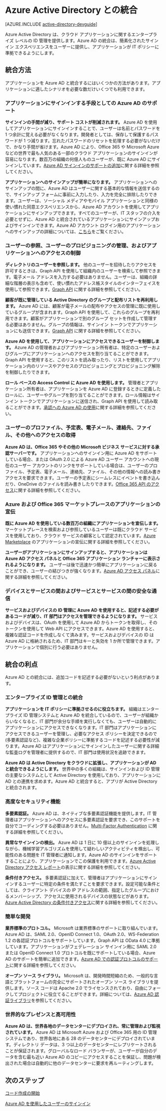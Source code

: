 <properties
   pageTitle="Azure Active Directory と統合する方法 | Microsoft Azure"
   description="Azure Active Directory との統合に関する利点とリソースについてのガイドです。"
   services="active-directory"
   documentationCenter="dev-center-name"
   authors="msmbaldwin"
   manager="mbaldwin"
   editor=""/>

<tags
   ms.service="active-directory"
   ms.devlang="na"
   ms.topic="article"
   ms.tgt_pltfrm="na"
   ms.workload="identity"
   ms.date="09/16/2016"
   ms.author="mbaldwin"/>

# Azure Active Directory との統合

[AZURE.INCLUDE [active-directory-devguide](../../includes/active-directory-devguide.md)]

Azure Active Directory は、クラウド アプリケーションに関するエンタープライズ レベルの ID 管理を提供します。Azure AD の統合は、簡素化されたサインイン エクスペリエンスをユーザーに提供し、アプリケーションが IT ポリシーに準拠できるようにします。

## 統合方法

アプリケーションを Azure AD と統合するにはいくつかの方法があります。アプリケーションに適したシナリオを必要な数だけいくつでも利用できます。

### アプリケーションにサインインする手段としての Azure AD のサポート

**サインインの手間が減り、サポート コストが削減されます。** Azure AD を使用してアプリケーションにサインインすることで、ユーザーは名前とパスワードを 1 つ余計に覚える必要がなくなります。開発者としては、保存して保護するパスワードが 1 つ減ります。忘れたパスワードのリセットを処理する必要がないだけで、かなり手間が省けます。Azure AD により、Office 365 や Microsoft Azure などの世界で最も人気のある一部のクラウド アプリケーションのサインインが容易になります。数百万の組織の何億人ものユーザーが、既に Azure AD にサインインしています。[Azure AD サインインのサポートの追加](active-directory-authentication-scenarios.md)に関する詳細を参照してください。

**アプリケーションへのサインアップが簡単になります。** アプリケーションへのサインアップの間に、Azure AD はユーザーに関する基本的な情報を送信するので、サインアップ フォームに事前に入力したり、入力を完全に排除したりできます。ユーザーは、ソーシャル メディアやモバイル アプリケーションと同様の使い慣れた同意エクスペリエンスから、Azure AD アカウントを使用してアプリケーションにサインアップできます。すべてのユーザーが、IT スタッフの介入を必要とせずに、Azure AD と統合されているアプリケーションにサインアップおよびサインインできます。Azure AD アカウント ログイン用のアプリケーションへのサインアップの詳細については、[こちら](../mobile-services/mobile-services-how-to-register-active-directory-authentication.md)をご覧ください。

### ユーザーの参照、ユーザーのプロビジョニングの管理、およびアプリケーションへのアクセスの制御

**ディレクトリのユーザーを参照します。** 他のユーザーを招待したりアクセスを許可するときは、Graph API を使用して組織内のユーザーを検索して参照できます。電子メール アドレスを入力する必要はありません。ユーザーは、組織の詳細な階層の表示も含めて、使い慣れたアドレス帳スタイルのインターフェイスを使用して参照できます。[Graph API](active-directory-graph-api.md) に関する詳細を参照してください。

**顧客が既に管理している Active Directory のグループと配布リストを再利用します。** Azure AD には、顧客が電子メールの配布やアクセスの管理に既に使用しているグループが含まれます。Graph API を使用して、これらのグループを再利用できます。顧客がアプリケーションで別のグループ セットを作成して管理する必要はありません。グループの情報は、サインイン トークンでアプリケーションにも送信できます。[Graph API](active-directory-graph-api.md) に関する詳細を参照してください。

**Azure AD を使用して、アプリケーションにアクセスできるユーザーを制御します。** Azure AD の管理者およびアプリケーション所有者は、特定のユーザーおよびグループにアプリケーションへのアクセスを割り当てることができます。Graph API を使用すると、このリストを読み取ったり、リストを使用してアプリケーション内のリソースやアクセスのプロビジョニングとプロビジョニング解除を制御したりできます。

**ロール ベースの Access Control に Azure AD を使用します。** 管理者とアプリケーション所有者は、アプリケーションを Azure AD に登録するときに定義したロールに、ユーザーやグループを割り当てることができます。ロール情報はサインイン トークンでアプリケーションに送信され、Graph API を使用して読み取ることができます。[承認への Azure AD の使用](http://blogs.technet.com/b/ad/archive/2014/12/18/azure-active-directory-now-with-group-claims-and-application-roles.aspx)に関する詳細を参照してください。

### ユーザーのプロファイル、予定表、電子メール、連絡先、ファイル、その他へのアクセスの取得

**Azure AD は、Office 365 やその他の Microsoft ビジネス サービスに対する承認サーバーです。** アプリケーションへのサインイン用に Azure AD をサポートしている場合、または OAuth 2.0 による Azure AD ユーザー アカウントへの現在のユーザー アカウントのリンクをサポートしている場合は、ユーザーのプロファイル、予定表、電子メール、連絡先、ファイル、その他の情報への読み書きアクセスを要求できます。ユーザーの予定表にシームレスにイベントを書き込んだり、OneDrive のファイルを読み書きしたりできます。[Office 365 API のアクセス](https://msdn.microsoft.com/office/office365/howto/platform-development-overview)に関する詳細を参照してください。

### Azure および Office 365 マーケットプレースのアプリケーションの宣伝

**既に Azure AD を使用している数百万の組織にアプリケーションを宣伝します。** マーケットプレースを検索および参照しているユーザーは既にクラウド サービスを使用しており、クラウド サービスの顧客として認定されています。[Azure Marketplace](https://azure.microsoft.com/marketplace/partner-program/) のアプリケーションの宣伝に関する詳細を参照してください。

**ユーザーがアプリケーションにサインアップすると、アプリケーションは Azure AD アクセス パネルと Office 365 アプリケーション ランチャーに表示されるようになります。** ユーザーは後で迅速かつ簡単にアプリケーションに戻ることができ、ユーザーの結びつきが強くなります。[Azure AD アクセス パネル](active-directory-saas-access-panel-introduction.md)に関する詳細を参照してください。

### デバイスとサービスの間およびサービスとサービスの間の安全な通信

**サービスおよびデバイスの ID 管理に Azure AD を使用すると、記述する必要があるコードが減り、IT 部門はアクセスを管理できるようになります。** サービスおよびデバイスは、OAuth を使用して Azure AD からトークンを取得し、そのトークンを使用して Web API にアクセスできます。Azure AD を使用すると、複雑な認証コードを作成しなくて済みます。サービスおよびデバイスの ID は Azure AD に格納されるため、IT 部門はキーと失効を 1 か所で管理できます。アプリケーションで個別に行う必要はありません。

## 統合の利点

Azure AD との統合には、追加コードを記述する必要がないという利点があります。

### エンタープライズ ID 管理との統合

**アプリケーションを IT ポリシーに準拠させるのに役立ちます。** 組織はエンタープライズ ID 管理システムと Azure AD を統合しているので、ユーザーが組織からいなくなると、IT 部門が余分な手順を実行しなくても、ユーザーは自動的にアプリケーションにアクセスできなくなります。IT 部門はアプリケーションにアクセスできるユーザーを管理し、必要なアクセス ポリシーを決定できるので (多要素認証など)、複雑な企業ポリシーに準拠するコードを記述する必要性が減ります。Azure AD はアプリケーションにサインインしたユーザーに関する詳細な監査ログを管理者に提供するので、IT 部門は使用状況を追跡できます。

**Azure AD は Active Directory をクラウドに拡張し、アプリケーションが AD と統合できるようにします。** 世界中の多くの組織は、サインインおよび ID 管理の主要なシステムとして Active Directory を使用しており、アプリケーションに AD との連携を求めます。Azure AD と統合すると、アプリが Active Directory と統合されます。

### 高度なセキュリティ機能

**多要素認証。** Azure AD は、ネイティブな多要素認証機能を提供します。IT 管理者はアプリケーションへのアクセスに多要素認証を要求でき、このサポートを自分でコーディングする必要はありません。[Multi-Factor Authentication](https://azure.microsoft.com/documentation/services/multi-factor-authentication/) に関する詳細を参照してください。

**異常なサインインの検出。** Azure AD は 1 日に 10 億以上のサインインを処理しながら、機械学習アルゴリズムを使用して疑わしいアクティビティを検出し、可能性のある問題を IT 管理者に通知します。Azure AD のサインインをサポートすることにより、アプリケーションでこの保護を利用できます。[Azure Active Directory アクセス レポート](active-directory-view-access-usage-reports.md)の表示に関する詳細を参照してください。

**条件付きアクセス。** 多要素認証に加えて、管理者はアプリケーションにサインインするユーザーに特定の条件を満たすことを要求できます。設定可能な条件としては、クライアント デバイスの IP アドレスの範囲、指定したグループにおけるメンバーシップ、アクセスに使用されるデバイスの状態などがあります。[Azure Active Directory の条件付きアクセス](active-directory-conditional-access.md)に関する詳細を参照してください。

### 簡単な開発

**業界標準のプロトコル。** Microsoft は業界標準のサポートに取り組んでいます。Azure AD は、SAML 2.0、OpenID Connect 1.0、OAuth 2.0、WS-Federation 1.2 の各認証プロトコルをサポートしています。Graph API は OData 4.0 に準拠しています。アプリケーションがフェデレーション サインイン用に SAML 2.0 または OpenID Connect 1.0 プロトコルを既にサポートしている場合、Azure AD のサポートを簡単に追加できます。[Azure AD での認証プロトコルのサポート](active-directory-authentication-protocols.md)に関する詳細を参照してください。

**オープン ソース ライブラリ。** Microsoft は、開発時間短縮のため、一般的な言語とプラットフォームの完全にサポートされたオープン ソース ライブラリを提供します。ソース コードは Apache 2.0 でライセンスされており、自由にフォークしてプロジェクトに役立てることができます。詳細については、[Azure AD 認証ライブラリ](active-directory-authentication-libraries.md)を参照してください。

### 世界的なプレゼンスと高可用性

**Azure AD は、世界各地のデータセンターにデプロイされ、常に管理および監視されています。** Azure AD は Microsoft Azure および Office 365 用の ID 管理システムであり、世界各地にある 28 のデータセンターにデプロイされています。ディレクトリ データは、3 つ以上のデータセンターにレプリケートされることが保証されます。グローバルなロード バランサーが、ユーザーが自分のデータを含む最も近い Azure AD のコピーにアクセスすることを保証し、問題が検出された場合は自動的に他のデータセンターに要求を再ルーティングします。

## 次のステップ

[コード作成の開始](active-directory-developers-guide.md#getting-started)

[Azure AD を使用したユーザーのサインイン](active-directory-authentication-scenarios.md)

<!---HONumber=AcomDC_0921_2016-->
